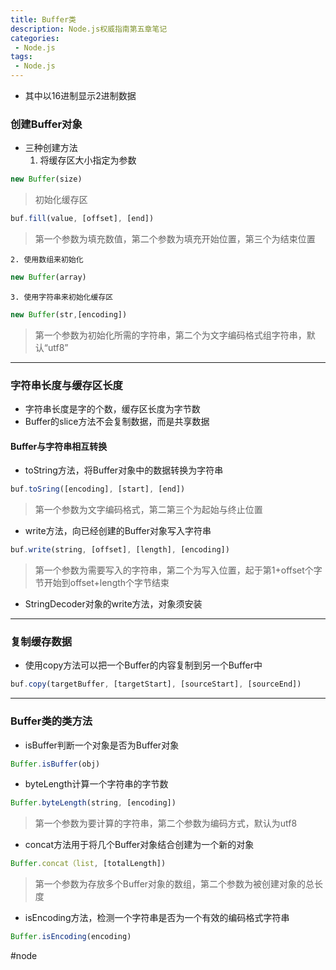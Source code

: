 ```yaml
---
title: Buffer类
description: Node.js权威指南第五章笔记
categories:
 - Node.js
tags:
 - Node.js
---
```

* 其中以16进制显示2进制数据
### 创建Buffer对象
* 三种创建方法
	1. 将缓存区大小指定为参数
```js
new Buffer(size)
```
> 初始化缓存区  
```js
buf.fill(value, [offset], [end])
```
> 第一个参数为填充数值，第二个参数为填充开始位置，第三个为结束位置  

	2. 使用数组来初始化
```js
new Buffer(array)
```
	3. 使用字符串来初始化缓存区
```js
new Buffer(str,[encoding]) 
```
> 第一个参数为初始化所需的字符串，第二个为文字编码格式组字符串，默认“utf8”  
- - - -
### 字符串长度与缓存区长度
* 字符串长度是字的个数，缓存区长度为字节数
* Buffer的slice方法不会复制数据，而是共享数据
#### Buffer与字符串相互转换
* toString方法，将Buffer对象中的数据转换为字符串
```js
buf.toSring([encoding], [start], [end])
```
> 第一个参数为文字编码格式，第二第三个为起始与终止位置  
* write方法，向已经创建的Buffer对象写入字符串
```js
buf.write(string, [offset], [length], [encoding])
```
> 第一个参数为需要写入的字符串，第二个为写入位置，起于第1+offset个字节开始到offset+length个字节结束  
* StringDecoder对象的write方法，对象须安装
- - - -
### 复制缓存数据
* 使用copy方法可以把一个Buffer的内容复制到另一个Buffer中
```javascript
buf.copy(targetBuffer, [targetStart], [sourceStart], [sourceEnd])
```
- - - -
### Buffer类的类方法
* isBuffer判断一个对象是否为Buffer对象
```js
Buffer.isBuffer(obj)
```
* byteLength计算一个字符串的字节数
```js
Buffer.byteLength(string, [encoding])
```
> 第一个参数为要计算的字符串，第二个参数为编码方式，默认为utf8  
* concat方法用于将几个Buffer对象结合创建为一个新的对象
```js
Buffer.concat（list, [totalLength])
```
> 第一个参数为存放多个Buffer对象的数组，第二个参数为被创建对象的总长度  
* isEncoding方法，检测一个字符串是否为一个有效的编码格式字符串
```js
Buffer.isEncoding(encoding)
```


#node